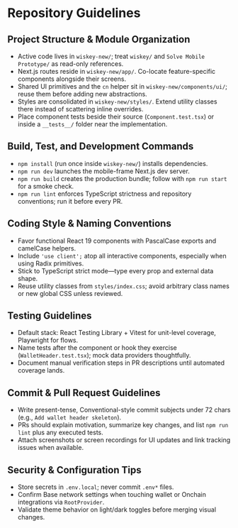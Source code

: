 # Repository Guidelines

## Project Structure & Module Organization
- Active code lives in `wiskey-new/`; treat `wiskey/` and `Solve Mobile Prototype/` as read-only references.
- Next.js routes reside in `wiskey-new/app/`. Co-locate feature-specific components alongside their screens.
- Shared UI primitives and the `cn` helper sit in `wiskey-new/components/ui/`; reuse them before adding new abstractions.
- Styles are consolidated in `wiskey-new/styles/`. Extend utility classes there instead of scattering inline overrides.
- Place component tests beside their source (`Component.test.tsx`) or inside a `__tests__/` folder near the implementation.

## Build, Test, and Development Commands
- `npm install` (run once inside `wiskey-new/`) installs dependencies.
- `npm run dev` launches the mobile-frame Next.js dev server.
- `npm run build` creates the production bundle; follow with `npm run start` for a smoke check.
- `npm run lint` enforces TypeScript strictness and repository conventions; run it before every PR.

## Coding Style & Naming Conventions
- Favor functional React 19 components with PascalCase exports and camelCase helpers.
- Include `'use client';` atop all interactive components, especially when using Radix primitives.
- Stick to TypeScript strict mode—type every prop and external data shape.
- Reuse utility classes from `styles/index.css`; avoid arbitrary class names or new global CSS unless reviewed.

## Testing Guidelines
- Default stack: React Testing Library + Vitest for unit-level coverage, Playwright for flows.
- Name tests after the component or hook they exercise (`WalletHeader.test.tsx`); mock data providers thoughtfully.
- Document manual verification steps in PR descriptions until automated coverage lands.

## Commit & Pull Request Guidelines
- Write present-tense, Conventional-style commit subjects under 72 chars (e.g., `Add wallet header skeleton`).
- PRs should explain motivation, summarize key changes, and list `npm run lint` plus any executed tests.
- Attach screenshots or screen recordings for UI updates and link tracking issues when available.

## Security & Configuration Tips
- Store secrets in `.env.local`; never commit `.env*` files.
- Confirm Base network settings when touching wallet or Onchain integrations via `RootProvider`.
- Validate theme behavior on light/dark toggles before merging visual changes.

